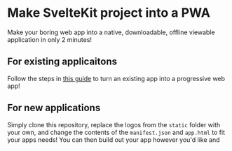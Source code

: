 # Make SvelteKit project into a PWA
Make your boring web app into a native, downloadable, offline viewable application in only 2 minutes!

## For existing applicaitons
Follow the steps in [this guide](https://www.joemmalatesta.com/blog/programming/sveltekit-pwa) to turn an existing app into a progressive web app!

## For new applications
Simply clone this repository, replace the logos from the `static` folder with your own, and change the contents of the `manifest.json` and `app.html` to fit your apps needs! 
You can then build out your app however you'd like and 
